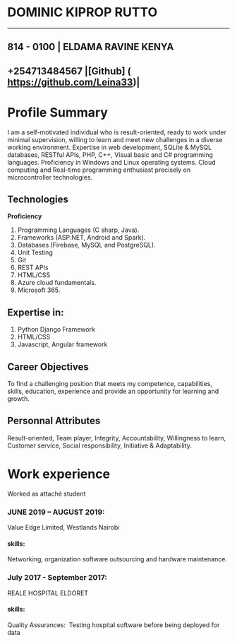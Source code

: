 # DOMINIC KIPROP RUTTO

---------------------------------------------------------

## 814 - 0100 |  ELDAMA RAVINE KENYA

## +254713484567 |[Github] (​https://github.com/Leina33)|

# Profile Summary 

I am a self-motivated individual who is result-oriented, ready to work under minimal
supervision, willing to learn and meet new challenges in a diverse working
environment. Expertise in web development, SQLite & MySQL databases, RESTful
APIs, PHP, C++, Visual basic and C# programming languages. Proficiency in Windows
and Linux operating systems.
Cloud computing and Real-time programming enthusiast precisely on microcontroller
technologies.


## Technologies 

**Proficiency**

<ol>
<li>Programming Languages (C sharp, Java).</li>
<li>Frameworks (ASP.NET, Android and Spark).</li>
<li>Databases (Firebase, MySQL and PostgreSQL).</li>
<li>Unit Testing</li>
<li>Git</li>
<li>REST APIs</li>
<li>HTML/CSS</li>
<li>Azure cloud fundamentals.</li>
<li>Microsoft 365.</li>
</ol>

## Expertise in:
<ol>
    <li>Python Django Framework</li>
    <li>HTML/CSS</li>
    <li>Javascript, Angular framework</li>
</ol>

## Career Objectives

To find a challenging position that meets my competence, capabilities, skills, education,
experience and provide an opportunity for learning and growth.

## Personnal Attributes

Result-oriented, Team player, Integrity, Accountability, Willingness to learn, Customer service,
Social responsibility, Initiative & Adaptability.

# Work experience

Worked as attaché student

### JUNE 2019 – AUGUST 2019: 
Value Edge Limited, Westlands Nairobi
#### skills:<ol>
Networking, organization software outsourcing and hardware maintenance.</ol>

### July 2017 - September 2017: 
REALE HOSPITAL ELDORET
#### skills:<ol>
Quality Assurances: ​ Testing hospital software before being deployed for data
</ol>